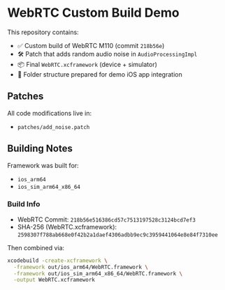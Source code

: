 # WebRTC Custom Build Demo

This repository contains:

- ✅ Custom build of WebRTC M110 (commit `218b56e`)
- 🛠️ Patch that adds random audio noise in `AudioProcessingImpl`
- 📦 Final `WebRTC.xcframework` (device + simulator)
- 📂 Folder structure prepared for demo iOS app integration

## Patches

All code modifications live in:
- `patches/add_noise.patch`

## Building Notes

Framework was built for:
- `ios_arm64`
- `ios_sim_arm64_x86_64`

### Build Info
- WebRTC Commit: `218b56e516386cd57c7513197528c3124bcd7ef3`
- SHA-256 (WebRTC.xcframework): `2598307f788ab668e0f42b2a1daef4306adbb9ec9c3959441064e8e84f7310ee`



Then combined via:

```bash
xcodebuild -create-xcframework \
  -framework out/ios_arm64/WebRTC.framework \
  -framework out/ios_sim_arm64_x86_64/WebRTC.framework \
  -output WebRTC.xcframework

